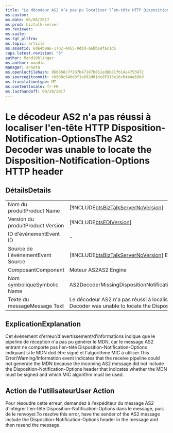 ```yaml
---
title: "Le décodeur AS2 n’a pas pu localiser l’en-tête HTTP Disposition-Notification-Options | Documents Microsoft"
ms.custom: 
ms.date: 06/08/2017
ms.prod: biztalk-server
ms.reviewer: 
ms.suite: 
ms.tgt_pltfrm: 
ms.topic: article
ms.assetid: 6de4b9a6-17b2-4455-9dbd-a6bb69fac1d5
caps.latest.revision: "8"
author: MandiOhlinger
ms.author: mandia
manager: anneta
ms.openlocfilehash: 966860c7f2b7b47187b861ed6b81fb14a4753872
ms.sourcegitcommit: cb908c540d8f1a692d01dc8f313e16cb4b4e696d
ms.translationtype: MT
ms.contentlocale: fr-FR
ms.lasthandoff: 09/20/2017
---
```

# <a name="the-as2-decoder-was-unable-to-locate-the-disposition-notification-options-http-header"></a><span data-ttu-id="c2503-102">Le décodeur AS2 n'a pas réussi à localiser l'en-tête HTTP Disposition-Notification-Options</span><span class="sxs-lookup"><span data-stu-id="c2503-102">The AS2 Decoder was unable to locate the Disposition-Notification-Options HTTP header</span></span>
## <a name="details"></a><span data-ttu-id="c2503-103">Détails</span><span class="sxs-lookup"><span data-stu-id="c2503-103">Details</span></span>  
  
|||  
|-|-|  
|<span data-ttu-id="c2503-104">Nom du produit</span><span class="sxs-lookup"><span data-stu-id="c2503-104">Product Name</span></span>|[!INCLUDE[btsBizTalkServerNoVersion](../includes/btsbiztalkservernoversion-md.md)]|  
|<span data-ttu-id="c2503-105">Version du produit</span><span class="sxs-lookup"><span data-stu-id="c2503-105">Product Version</span></span>|[!INCLUDE[btsEDIVersion](../includes/btsediversion-md.md)]|  
|<span data-ttu-id="c2503-106">ID d'événement</span><span class="sxs-lookup"><span data-stu-id="c2503-106">Event ID</span></span>|-|  
|<span data-ttu-id="c2503-107">Source de l'événement</span><span class="sxs-lookup"><span data-stu-id="c2503-107">Event Source</span></span>|[!INCLUDE[btsBizTalkServerNoVersion](../includes/btsbiztalkservernoversion-md.md)]<span data-ttu-id="c2503-108"> EDI</span><span class="sxs-lookup"><span data-stu-id="c2503-108"> EDI</span></span>|  
|<span data-ttu-id="c2503-109">Composant</span><span class="sxs-lookup"><span data-stu-id="c2503-109">Component</span></span>|<span data-ttu-id="c2503-110">Moteur AS2</span><span class="sxs-lookup"><span data-stu-id="c2503-110">AS2 Engine</span></span>|  
|<span data-ttu-id="c2503-111">Nom symbolique</span><span class="sxs-lookup"><span data-stu-id="c2503-111">Symbolic Name</span></span>|<span data-ttu-id="c2503-112">AS2DecoderMissingDispositionNotificationOptionsHTTPHeaderError</span><span class="sxs-lookup"><span data-stu-id="c2503-112">AS2DecoderMissingDispositionNotificationOptionsHTTPHeaderError</span></span>|  
|<span data-ttu-id="c2503-113">Texte du message</span><span class="sxs-lookup"><span data-stu-id="c2503-113">Message Text</span></span>|<span data-ttu-id="c2503-114">Le décodeur AS2 n'a pas réussi à localiser l'en-tête HTTP Disposition-Notification-Options requis pour la création du MDN.</span><span class="sxs-lookup"><span data-stu-id="c2503-114">The AS2 Decoder was unable to locate the Disposition-Notification-Options HTTP header which is required for MDN generation.</span></span>|  
  
## <a name="explanation"></a><span data-ttu-id="c2503-115">Explication</span><span class="sxs-lookup"><span data-stu-id="c2503-115">Explanation</span></span>  
 <span data-ttu-id="c2503-116">Cet événement d'erreur/d'avertissement/d'informations indique que le pipeline de réception n'a pas pu générer le MDN, car le message AS2 entrant ne comporte pas l'en-tête Disposition-Notification-Options indiquant si le MDN doit être signé et l'algorithme MIC à utiliser.</span><span class="sxs-lookup"><span data-stu-id="c2503-116">This Error/Warning/Information event indicates that the receive pipeline could not generate the MDN because the incoming AS2 message did not include the Disposition-Notification-Options header that indicates whether the MDN must be signed and which MIC algorithm must be used.</span></span>  
  
## <a name="user-action"></a><span data-ttu-id="c2503-117">Action de l'utilisateur</span><span class="sxs-lookup"><span data-stu-id="c2503-117">User Action</span></span>  
 <span data-ttu-id="c2503-118">Pour résoudre cette erreur, demandez à l'expéditeur du message AS2 d'intégrer l'en-tête Disposition-Notification-Options dans le message, puis de le renvoyer.</span><span class="sxs-lookup"><span data-stu-id="c2503-118">To resolve this error, have the sender of the AS2 message include the Disposition-Notification-Options header in the message and then resend the message.</span></span>